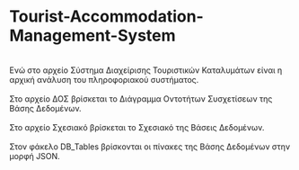 # Tourist-Accommodation-Management-System
<br />
Ενώ στο αρχείο Σύστημα Διαχείρισης Τουριστικών Καταλυμάτων είναι η αρχική ανάλυση του πληροφοριακού συστήματος.<br />
<br />
Στο αρχείο ΔΟΣ βρίσκεται το Διάγραμμα Οντοτήτων Συσχετίσεων της Βάσης Δεδομένων. <br />
<br />
Στο αρχείο Σχεσιακό βρίσκεται το Σχεσιακό της Βάσεις Δεδομένων. <br />
<br />
Στον φάκελο DB_Tables βρίσκονται οι πίνακες της Βάσης Δεδομένων στην μορφή JSON. <br />
<br />

